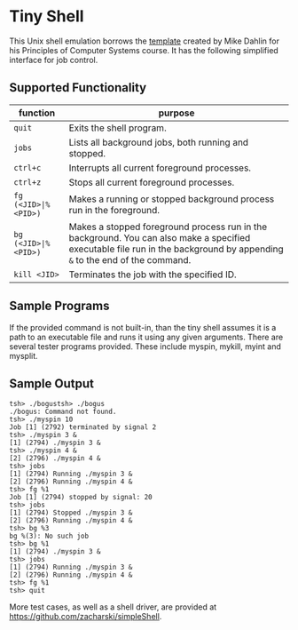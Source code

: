 
# Tiny Shell
This Unix shell emulation borrows the [template]( https://www.cs.utexas.edu/~dahlin/Classes/439/labs/shlab.pdf) created by Mike Dahlin 
for his Principles of Computer Systems course. It has the following simplified interface for job control.

## Supported Functionality
|function|purpose|
|---|---|
`quit`|Exits the shell program.|
`jobs`|Lists all background jobs, both running and stopped.|
`ctrl+c`|Interrupts all current foreground processes.|
`ctrl+z`|Stops all current foreground processes.|
`fg (<JID>\|%<PID>)`|Makes a running or stopped background process run in the foreground.|
`bg (<JID>\|%<PID>)`| Makes a stopped foreground process run in the background. You can also make a specified executable file run in the background by appending `&` to the end of the command.|
`kill <JID>`|Terminates the job with the specified ID.|

## Sample Programs
If the provided command is not built-in, than the tiny shell assumes it is a path to an executable file and runs it using any 
given arguments. There are several tester programs provided. These include myspin, mykill, myint and mysplit.

## Sample Output
```
tsh> ./bogustsh> ./bogus
./bogus: Command not found.
tsh> ./myspin 10
Job [1] (2792) terminated by signal 2
tsh> ./myspin 3 &
[1] (2794) ./myspin 3 &
tsh> ./myspin 4 &
[2] (2796) ./myspin 4 &
tsh> jobs
[1] (2794) Running ./myspin 3 &
[2] (2796) Running ./myspin 4 &
tsh> fg %1
Job [1] (2794) stopped by signal: 20
tsh> jobs
[1] (2794) Stopped ./myspin 3 &
[2] (2796) Running ./myspin 4 &
tsh> bg %3
bg %(3): No such job
tsh> bg %1
[1] (2794) ./myspin 3 &
tsh> jobs
[1] (2794) Running ./myspin 3 &
[2] (2796) Running ./myspin 4 &
tsh> fg %1
tsh> quit
```
More test cases, as well as a shell driver, are provided at https://github.com/zacharski/simpleShell.
